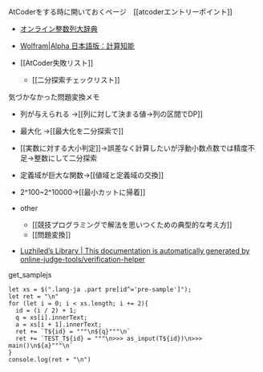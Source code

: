 
AtCoderをする時に開いておくページ　[[atcoderエントリーポイント]]
- [オンライン整数列大辞典](https://oeis.org/?language=japanese)
- [Wolfram|Alpha 日本語版：計算知能](https://www.wolframalpha.com/)

- [[AtCoder失敗リスト]]
    - [[二分探索チェックリスト]]

気づかなかった問題変換メモ
- 列が与えられる →[[列に対して決まる値→列の区間でDP]]
- 最大化 →[[最大化を二分探索で]]
- [[実数に対する大小判定]]→誤差なく計算したいが浮動小数点数では精度不足→整数にして二分探索
- 定義域が巨大な関数→[[値域と定義域の交換]]
- 2^100~2^10000→[[最小カットに帰着]]
- other
    - [[競技プログラミングで解法を思いつくための典型的な考え方]]
    - [[問題変換]]

- [Luzhiled’s Library | This documentation is automatically generated by online-judge-tools/verification-helper](https://ei1333.github.io/library/)

get_samplejs

```
let xs = $(".lang-ja .part pre[id^='pre-sample']");
let ret = "\n"
for (let i = 0; i < xs.length; i += 2){
  id = (i / 2) + 1;
  q = xs[i].innerText;
  a = xs[i + 1].innerText;
  ret += `T${id} = """\n${q}"""\n`
  ret += `TEST_T${id} = """\n>>> as_input(T${id})\n>>> main()\n${a}"""\n`
}
console.log(ret + "\n")
```

